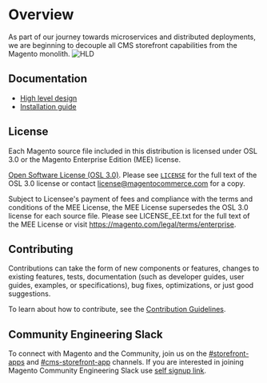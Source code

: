 # Overview

As part of our journey towards microservices and distributed deployments, we are beginning to decouple all CMS storefront capabilities from the Magento monolith.
![HLD](https://github.com/magento/cms-storefront-ce/wiki/images/hld.png)

## Documentation

- [High level design](https://github.com/magento/cms-storefront-ce/wiki/High-Level-Design)
- [Installation guide](https://github.com/magento/cms-storefront-ce/wiki/Installation-Guide)

## License

Each Magento source file included in this distribution is licensed under OSL 3.0 or the Magento Enterprise Edition (MEE) license.

[Open Software License (OSL 3.0)](https://opensource.org/licenses/osl-3.0.php).
Please see [`LICENSE`](LICENSE.txt) for the full text of the OSL 3.0 license or contact license@magentocommerce.com for a copy.

Subject to Licensee's payment of fees and compliance with the terms and conditions of the MEE License, the MEE License supersedes the OSL 3.0 license for each source file.
Please see LICENSE_EE.txt for the full text of the MEE License or visit https://magento.com/legal/terms/enterprise.

## Contributing

Contributions can take the form of new components or features, changes to existing features, tests, documentation (such as developer guides, user guides, examples, or specifications), bug fixes, optimizations, or just good suggestions.

To learn about how to contribute, see the [Contribution
Guidelines](CONTRIBUTING.md).

[3]: https://github.com/magento/cms-storefront-ce/issues
[4]: https://devdocs.magento.com

## Community Engineering Slack

To connect with Magento and the Community, join us on the [#storefront-apps](https://magentocommeng.slack.com/archives/CUDNH966S) and [#cms-storefront-app](https://magentocommeng.slack.com/archives/CUB3LKBHS) channels. If you are interested in joining Magento Community Engineering Slack use [self signup link](https://opensource.magento.com/slack).

